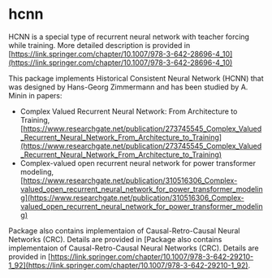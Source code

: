 # hcnn
HCNN is a special type of recurrent neural network with teacher forcing while training.
More detailed description is provided in [https://link.springer.com/chapter/10.1007/978-3-642-28696-4_10](https://link.springer.com/chapter/10.1007/978-3-642-28696-4_10)

This package implements Historical Consistent Neural Network (HCNN) that was designed by Hans-Georg Zimmermann and has been studied by A. Minin in papers:
* Complex Valued Recurrent Neural Network: From Architecture to Training, [https://www.researchgate.net/publication/273745545_Complex_Valued_Recurrent_Neural_Network_From_Architecture_to_Training](https://www.researchgate.net/publication/273745545_Complex_Valued_Recurrent_Neural_Network_From_Architecture_to_Training)
* Complex-valued open recurrent neural network for power transformer modeling, [https://www.researchgate.net/publication/310516306_Complex-valued_open_recurrent_neural_network_for_power_transformer_modeling](https://www.researchgate.net/publication/310516306_Complex-valued_open_recurrent_neural_network_for_power_transformer_modeling)

Package also contains implementaion of Causal-Retro-Causal Neural Networks (CRC). Details are provided in [Package also contains implementaion of Causal-Retro-Causal Neural Networks (CRC). Details are provided in [https://link.springer.com/chapter/10.1007/978-3-642-29210-1_92](https://link.springer.com/chapter/10.1007/978-3-642-29210-1_92).



